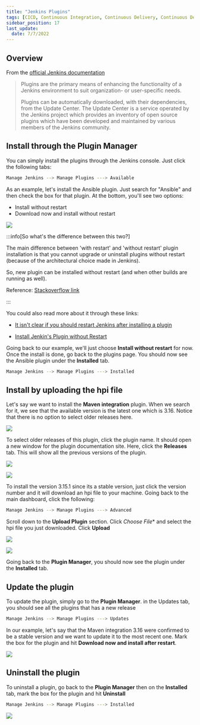 ```yaml
---
title: "Jenkins Plugins"
tags: [CICD, Continuous Integration, Continuous Delivery, Continuous Deployment, Jenkins]
sidebar_position: 17
last_update:
  date: 7/7/2022
---
```




## Overview 

From the [official Jenkins documentation](https://www.jenkins.io/doc/book/managing/plugins/)

> Plugins are the primary means of enhancing the functionality of a Jenkins environment to suit organization- or user-specific needs.
>
> Plugins can be automatically downloaded, with their dependencies, from the Update Center. The Update Center is a service operated by the Jenkins project which provides an inventory of open source plugins which have been developed and maintained by various members of the Jenkins community.


## Install through the Plugin Manager

You can simply install the plugins through the Jenkins console. Just click the following tabs:

```bash
Manage Jenkins --> Manage Plugins ---> Available 
```

As an example, let's install the Ansible plugin. Just search for "Ansible" and then check the box for that plugin. At the bottom, you'll see two options:

- Install without restart
- Download now and install without restart

<div class='img-center'>

![](/img/docs/tjenplugins2choice.png)

</div>

:::info[So what's the difference between this two?]

The main difference between 'with restart' and 'without restart' plugin installation is that you cannot upgrade or uninstall plugins without restart (because of the architectural choice made in Jenkins).

So, new plugin can be installed without restart (and when other builds are running as well).

Reference: [Stackoverflow link](https://stackoverflow.com/questions/53910252/jenkins-plugin-installation-with-and-without-restart-difference#:~:text=1%20Answer&text=The%20main%20difference%20between%20'with,builds%20are%20running%20as%20well)

:::

You could also read more about it through these links:

- [It isn't clear if you should restart Jenkins after installing a plugin](https://issues.jenkins.io/browse/JENKINS-18718)

- [Install Jenkin's Plugin without Restart](https://stackoverflow.com/questions/24184475/install-jenkins-plugin-without-restart/27785711)

Going back to our example, we'll just choose **Install without restart** for now. Once the install is done, go back to the plugins page. You should now see the Ansible plugin under the **Installed** tab.

```bash
Manage Jenkins --> Manage Plugins ---> Installed
```


## Install by uploading the hpi file

Let's say we want to install the **Maven integration** plugin. When we search for it, we see that the available version is the latest one which is 3.16. Notice that there is no option to select older releases here.

<div class='img-center'>

![](/img/docs/tjenmaven1.png)

</div>

To select older releases of this plugin, click the plugin name. It should open a new window for the plugin documentation site. Here, click the **Releases** tab. This will show all the previous versions of the plugin.

<div class='img-center'>

![](/img/docs/tjenmaven2.png)

</div>

<div class='img-center'>

![](/img/docs/tjenmaven3.png)

</div>

To install the version 3.15.1 since its a stable version, just click the version number and it will download an hpi file to your machine. Going back to the main dashboard, click the following:

```bash
Manage Jenkins --> Manage Plugins ---> Advanced
```

Scroll down to the **Upload Plugin** section. Click *Choose File** and select the hpi file you just downloaded. Click **Upload**

<div class='img-center'>

![](/img/docs/tjenmaven4.png)

</div>

<div class='img-center'>

![](/img/docs/tjenmaven5.png)

</div>

Going back to the **Plugin Manager**, you should now see the plugin under the **Installed** tab.



## Update the plugin

To update the plugin, simply go to the **Plugin Manager**. in the Updates tab, you should see all the plugins that has a new release

```bash
Manage Jenkins --> Manage Plugins ---> Updates
```

In our example, let's say that the Maven integration 3.16 were confirmed to be a stable version and we want to update it to the most recent one. Mark the box for the plugin and hit **Download now and install after restart**. 

<div class='img-center'>

![](/img/docs/tjenmaven6.png)

</div>



## Uninstall the plugin

To uninstall a plugin, go back to the **Plugin Manager** then on the **Installed** tab, mark the box for the plugin and hit **Uninstall**

```bash
Manage Jenkins --> Manage Plugins ---> Installed
```

<div class='img-center'>

![](/img/docs/tjenmavenuninstall.png)

</div>



